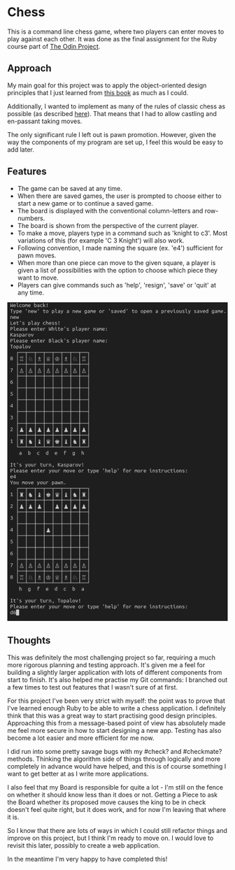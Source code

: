 # Chess
This is a command line chess game, where two players can enter moves to play against each other. It was done as the final assignment for the Ruby course part of [The Odin Project](https://www.theodinproject.com/lessons/ruby-final-project).

## Approach
My main goal for this project was to apply the object-oriented design principles that I just learned from [this book](https://www.poodr.com/) as much as I could. 

Additionally, I wanted to implement as many of the rules of classic chess as possible (as described [here](https://www.chessvariants.com/d.chess/chess.html)). That means that I had to allow castling and en-passant taking moves. 

The only significant rule I left out is pawn promotion. However, given the way the components of my program are set up, I feel this would be easy to add later. 

## Features
- The game can be saved at any time.
- When there are saved games, the user is prompted to choose either to start a new game or to continue a saved game. 
- The board is displayed with the conventional column-letters and row-numbers. 
- The board is shown from the perspective of the current player. 
- To make a move, players type in a command such as 'knight to c3'. Most variations of this (for example 'C 3 Knight') will also work.  
- Following convention, I made naming the square (ex. 'e4') sufficient for pawn moves.
- When more than one piece can move to the given square, a player is given a list of possibilities with the option to choose which piece they want to move. 
- Players can give commands such as 'help', 'resign', 'save' or 'quit' at any time. 

![command line chess game](chess.png)

## Thoughts
This was definitely the most challenging project so far, requiring a much more rigorous planning and testing approach. It's given me a feel for building a slightly larger application with lots of different components from start to finish. It's also helped me practise my Git commands: I branched out a few times to test out features that I wasn't sure of at first. 

For this project I've been very strict with myself: the point was to prove that I've learned enough Ruby to be able to write a chess application. I definitely think that this was a great way to start practising good design principles. Approaching this from a message-based point of view has absolutely made me feel more secure in how to start designing a new app. Testing has also become a lot easier and more efficient for me now. 

I did run into some pretty savage bugs with my #check? and #checkmate? methods. Thinking the algorithm side of things through logically and more completely in advance would have helped, and this is of course something I want to get better at as I write more applications. 

I also feel that my Board is responsible for quite a lot - I'm still on the fence on whether it should know less than it does or not. Getting a Piece to ask the Board whether its proposed move causes the king to be in check doesn't feel quite right, but it does work, and for now I'm leaving that where it is. 

So I know that there are lots of ways in which I could still refactor things and improve on this project, but I think I'm ready to move on. I would love to revisit this later, possibly to create a web application. 

In the meantime I'm very happy to have completed this!